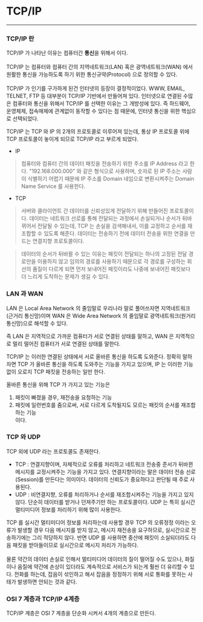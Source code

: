 # TCP/IP
---
### TCP/IP 란
TCP/IP 가 나타난 이유는 컴퓨터간 **통신**을 위해서 이다.<br><br>
TCP/IP 는 컴퓨터와 컴퓨터 간의 지역네트워크(LAN) 혹은 광역네트워크(WAN) 에서 원활한 통신을 가능하도록 하기 위한 통신규약(Protocol) 으로
정의할 수 있다. <br><br>
TCP/IP 가 인기를 구가하게 된건 인터넷의 등장이 결정적이었다. WWW, EMAIL, TELNET, FTP 등 대부분이 TCP/IP 기반에서 만들어져 있다.
인터넷으로 연결된 수많은 컴퓨터와 통신을 위해서 TCP/IP 를 선택한 이유는 그 개방성에 있다.
즉 하드웨어, 운영체제, 접속매체에 관계없이 동작할 수 있다는 점 때문에, 인터넷 통신을 위한 핵심으로 선택되었다.

TCP/IP 는 TCP 와 IP 의 2개의 프로토콜로 이루어져 있는데, 통상 IP 프로토콜 위에 TCP 프로토콜이 놓이게 되므로 TCP/IP 라고 부르게 되었다.

- IP
> 컴퓨터와 컴퓨터 간의 데이터 패킷을 전송하기 위한 주소를 IP Address 라고 한다. "192.168.000.000" 와 같은 형식으로 사용하며, 
숫자로 된 IP 주소는 사람이 식별하기 어렵기 때문에 IP 주소를 Domain 네임으로 변환시켜주는 Domain Name Service 를 사용한다.

- TCP

> 서버와 클라이언트 간 데이터를 신뢰성있게 전달하기 위해 만들어진 프로토콜이다. 데이터는 네트워크 선로를 통해 전달되는 과정에서 손실되거나 
순서가 뒤바뀌어서 전달될 수 있는데, TCP 는 손실을 검색해내서, 이를 교정하고 순서를 재조합할 수 있도록 해준다. 데이터는 전송하기 전에 데이터
전송을 위한 연결을 만드는 연결지향 프로토콜이다.

> 데이터의 순서가 뒤바뀔 수 있는 이유는 패킷이 전달되는 하나의 고정된 전달 경로만을 이용하지 않고 임의의 경로를 사용하기 때문으로 
각 경로를 구성하는 회선의 품질이 다르게 되면 먼저 보내어진 패킷이라도 나중에 보내어진 패킷보다 더 느리게 도착하는 문제가 생길 수 있다. 

### LAN 과 WAN
LAN 은 Local Area Network 의 줄임말로 우리나라 말로 풀어쓰자면 지역네트워크(근거리 통신망)이며 WAN 은 Wide Area Network 의 줄임말로
 광역네트워크(원거리 통신망)으로 해석할 수 있다.<br>
 
 즉 LAN 은 지역적으로 가까운 컴퓨터가 서로 연결된 상태를 말하고, WAN 은 지역적으로 멀리 떨어진 컴퓨터가 서로 연결된 상태를 말한다.<br>
 
 TCP/IP 는 이러한 연결된 상태에서 서로 올바른 통신을 하도록 도와준다. 
 정확히 말하자면 TCP 가 올바른 통신을 하도록 도와주는 기능을 가지고 있으며, IP 는 이러한 기능 없이 오로지 TCP 패킷을 전송하는 일만 한다.<br>
 
 올바른 통신을 위해 TCP 가 가지고 있는 기능은<br>
 1. 패킷이 빠졌을 경우, 재전송을 요청하는 기능
 2. 패킷에 일련번호를 줌으로써, 서로 다르게 도착될지도 모르는 패킷의 순서를 재조합하는 기능 <br>
 이다.
 
 
 ### TCP 와 UDP
 TCP 외에 UDP 라는 프로토콜도 존재한다. <br>
 - TCP : 연결지향이며, 자체적으로 오류를 처리하고 네트워크 전송중 준서가 뒤바뀐 메시지를 교정시켜주는 기능을 가지고 있다. 
 연결지향이라는 말은 데이터 전송 선로(Session)를 만든다는 의미이다. 데이터의 신뢰도가 중요하다고 판단될 때 주로 사용된다.
 - UDP : 비연결지향, 오류를 처리하거나 순서를 재조합시켜주는 기능을 가지고 있지 않다. 단순히 데이터를 받거나 던져주기만 하는 프로토콜이다. 
 UDP 는 특히 실시간 멀티미디어 정보를 처리하기 위해 많이 사용한다.
 
 
 TCP 를 실시간 멀티미디어 정보를 처리하는데 사용할 경우 TCP 의 오류정정 이라는 오류가 발생할 경우 다음 메시지를 받지 않고, 
 메시지 재전송을 요구하므로, 실시간으로 전송하기에는 그리 적당하지 않다. 반면 UDP 를 사용하면 중산에 패킷이 소실되더라도 
 다음 패킷을 받아들이므로 실시간으로 메시지 처리가 가능하다.<br><br>
 물론 약간의 데이터 손실로 인해서 멀티미디어 데이터의 질이 떨어질 수도 있으나, 화질이나 음질에 약간에 손상이 있더라도 계속적으로 서비스가 
 되는게 훨씬 더 유리할 수 있다. 전화를 하는데, 잡음이 섞인하고 해서 잡음을 정정하기 위해 서로 통화를 못하는 사태가 발생하면 안되는 것과 
 같다. 
 
 
 ### OSI 7 계층과 TCP/IP 4계층
 TCP/IP 계층은 OSI 7 계층을 단순화 시켜서 4개의 계층으로 만든다.
 
 
 
 
